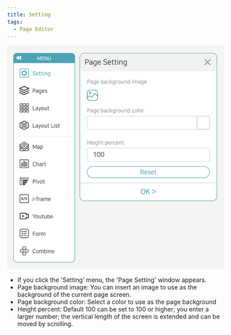 ```yaml
---
title: Setting
tags:
  - Page Editor
---
```



![Pages editor Setting](./56.png)
- If you click the 'Setting' menu, the 'Page Setting' window appears.
- Page background image: You can insert an image to use as the background of the current page screen.
- Page background color: Select a color to use as the page background
- Height percent: Default 100 can be set to 100 or higher; you enter a larger number; the vertical length of the screen is extended and can be moved by scrolling.
<br/><br/>